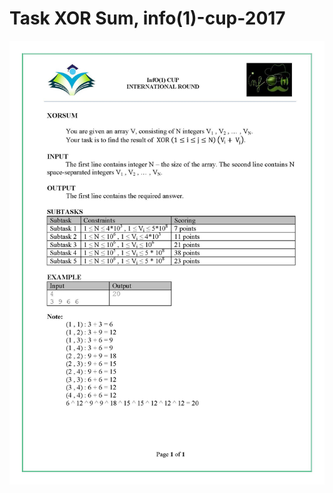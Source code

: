 # Task XOR Sum, info(1)-cup-2017
![statement](https://github.com/BagritsevichStepan/info1-cup/blob/main/XOR%20Sum/statement.jpg?raw=true)
